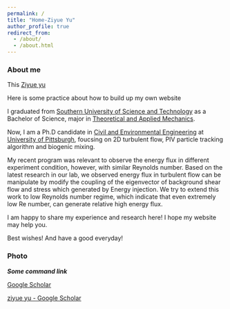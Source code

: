 ```yaml
---
permalink: /
title: "Home-Ziyue Yu"
author_profile: true
redirect_from: 
  - /about/
  - /about.html
---
```

### About me

This [Ziyue yu](https://ziyueyu-c.github.io/yuziyue.github.io//)
  
Here is some practice about how to build up my own website

I graduated from [Southern University of Science and Technology](https://mae.sustech.edu.cn) as a Bachelor of Science, major in [Theoretical and Applied Mechanics](https://mae.sustech.edu.cn/).  
  
Now, I am a Ph.D candidate in [Civil and Environmental Engineering](https://www.engineering.pitt.edu/Departments/Civil-Environmental/) at [University of Pittsburgh](https://www.pitt.edu/), foucsing on 2D turbulent flow, PIV particle tracking algorithm and biogenic mixing.  
  
My recent program was relevant to observe the energy flux in different experiment condition, however, with similar Reynolds number. Based on the latest research in our lab, we observed energy flux in turbulent flow can be manipulate by modify the coupling of the eigenvector of background shear flow and stress which generated by Energy injection. We try to extend this work to low Reynolds number regime, which indicate that even extremely low Re number, can generate relative high energy flux.  
  
I am happy to share my experience and research here! I hope my website may help you.  
  
  
Best wishes! And have a good everyday!

### Photo



***Some command link***

[Google Scholar](https://scholar.google.com/)

[‪ziyue yu‬ - ‪Google Scholar‬](https://scholar.google.com/citations?user=C4-4wAQAAAAJ&hl=en)
